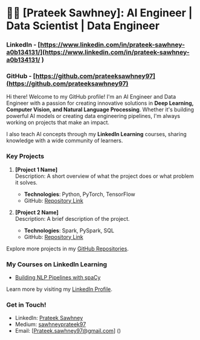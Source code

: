 <!--### Hi there 👋>>

<!--
**prateeksawhney97/prateeksawhney97** is a ✨ _special_ ✨ repository because its `README.md` (this file) appears on your GitHub profile.

Here are some ideas to get you started:
-->

# 👨‍💻 [Prateek Sawhney]: AI Engineer | Data Scientist | Data Engineer

### LinkedIn - [https://www.linkedin.com/in/prateek-sawhney-a0b134131/](https://www.linkedin.com/in/prateek-sawhney-a0b134131/ )
### GitHub - [https://github.com/prateeksawhney97](https://github.com/prateeksawhney97)

Hi there! Welcome to my GitHub profile! I'm an AI Engineer and Data Engineer with a passion for creating innovative solutions in **Deep Learning, Computer Vision, and Natural Language Processing**. Whether it's building powerful AI models or creating data engineering pipelines, I'm always working on projects that make an impact.

I also teach AI concepts through my **LinkedIn Learning** courses, sharing knowledge with a wide community of learners.

### Key Projects

1. **[Project 1 Name]**  
   Description: A short overview of what the project does or what problem it solves.  
   - **Technologies**: Python, PyTorch, TensorFlow  
   - GitHub: [Repository Link](https://github.com/yourusername/project1)

2. **[Project 2 Name]**  
   Description: A brief description of the project.  
   - **Technologies**: Spark, PySpark, SQL  
   - GitHub: [Repository Link](https://github.com/yourusername/project2)

Explore more projects in my [GitHub Repositories](https://github.com/prateeksawhney97?tab=repositories).

### My Courses on LinkedIn Learning

- [Building NLP Pipelines with spaCy](https://www.linkedin.com/learning/building-nlp-pipelines-with-spacy)  

Learn more by visiting my [LinkedIn Profile](https://www.linkedin.com/in/prateek-sawhney-a0b134131/).

### Get in Touch!

- LinkedIn: [Prateek Sawhney](https://www.linkedin.com/in/prateek-sawhney-a0b134131/)  
- Medium: [sawhneyprateek97](https://sawhney-prateek97.medium.com/)
- Email: [Prateek.sawhney97@gmail.com] ()
